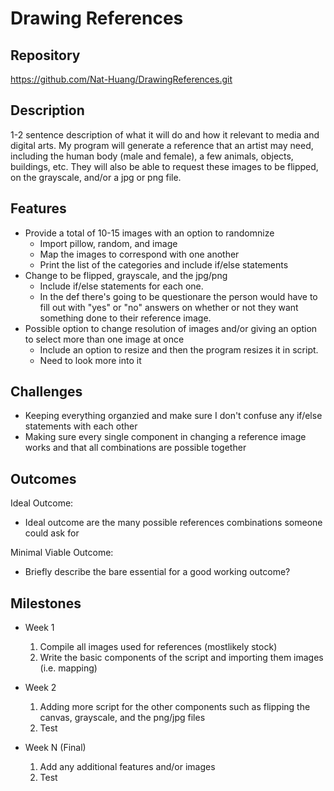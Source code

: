 # Drawing References

## Repository
https://github.com/Nat-Huang/DrawingReferences.git

## Description
1-2 sentence description of what it will do and how it relevant to media and digital arts.
My program will generate a reference that an artist may need, including the human body (male and female), a few animals, objects, buildings, etc. They will also be able to request these images to be flipped, on the grayscale, and/or a jpg or png file.

## Features
- Provide a total of 10-15 images with an option to randomnize
	- Import pillow, random, and image
    - Map the images to correspond with one another 
    - Print the list of the categories and include if/else statements
- Change to be flipped, grayscale, and the jpg/png
	- Include if/else statements for each one.
    - In the def there's going to be questionare the person would have to fill out with "yes" or "no" answers on whether or not they want something done to their reference image.
- Possible option to change resolution of images and/or giving an option to select more than one image at once
	- Include an option to resize and then the program resizes it in script.
    - Need to look more into it

## Challenges
- Keeping everything organzied and make sure I don't confuse any if/else statements with each other
- Making sure every single component in changing a reference image works and that all combinations are possible together

## Outcomes
Ideal Outcome:
- Ideal outcome are the many possible references combinations someone could ask for

Minimal Viable Outcome:
- Briefly describe the bare essential for a good working outcome?

## Milestones

- Week 1
  1. Compile all images used for references (mostlikely stock)
  2. Write the basic components of the script and importing them images (i.e. mapping)

- Week 2
  1. Adding more script for the other components such as flipping the canvas, grayscale, and the png/jpg files
  2. Test

- Week N (Final)
  1. Add any additional features and/or images
  2. Test